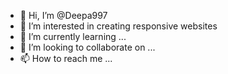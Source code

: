 - 👋 Hi, I’m @Deepa997
- 👀 I’m interested in creating responsive websites
- 🌱 I’m currently learning ...
- 💞️ I’m looking to collaborate on ...
- 📫 How to reach me ...

<!---
Deepa997/Deepa997 is a ✨ special ✨ repository because its `README.md` (this file) appears on your GitHub profile.
You can click the Preview link to take a look at your changes.
--->
